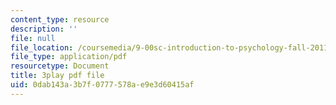 ```yaml
---
content_type: resource
description: ''
file: null
file_location: /coursemedia/9-00sc-introduction-to-psychology-fall-2011/0dab143a3b7f0777578ae9e3d60415af_SXzdOK_J-xE.pdf
file_type: application/pdf
resourcetype: Document
title: 3play pdf file
uid: 0dab143a-3b7f-0777-578a-e9e3d60415af
---
```

